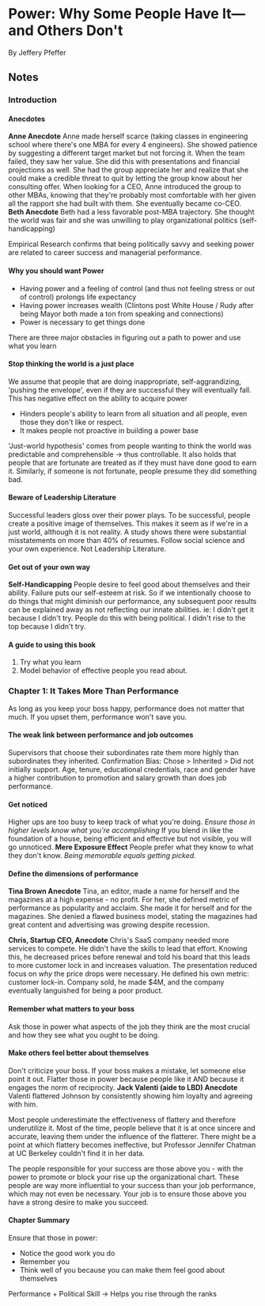 # Power: Why Some People Have It—and Others Don't
By Jeffery Pfeffer

## Notes

### Introduction

#### Anecdotes
**Anne Anecdote** Anne made herself scarce (taking classes in engineering school where there's one MBA for every 4 engineers). She showed patience by suggesting a different target market but not forcing it. When the team failed, they saw her value. She did this with presentations and financial projections as well. She had the group appreciate her and realize that she could make a credible threat to quit by letting the group know about her consulting offer. When looking for a CEO, Anne introduced the group to other MBAs, knowing that they're probably most comfortable with her given all the rapport she had built with them. She eventually became co-CEO.
**Beth Anecdote** Beth had a less favorable post-MBA trajectory. She thought the world was fair and she was unwilling to play organizational politics (self-handicapping)

Empirical Research confirms that being politically savvy and seeking power are related to career success and managerial performance.

#### Why you should want Power
- Having power and a feeling of control (and thus not feeling stress or out of control) prolongs life expectancy
- Having power increases wealth (Clintons post White House / Rudy after being Mayor both made a ton from speaking and connections)
- Power is necessary to get things done

There are three major obstacles in figuring out a path to power and use what you learn

#### Stop thinking the world is a just place
We assume that people that are doing inappropriate, self-aggrandizing, 'pushing the envelope', even if they are successful they will eventually fall.
This has negative effect on the ability to acquire power
- Hinders people's ability to learn from all situation and all people, even those they don't like or respect.
- It makes people not proactive in building a power base

'Just-world hypothesis' comes from people wanting to think the world was predictable and comprehensible → thus controllable. It also holds that people that are fortunate are treated as if they must have done good to earn it. Similarly, if someone is not fortunate, people presume they did something bad.

#### Beware of Leadership Literature
Successful leaders gloss over their power plays.
To be successful, people create a positive image of themselves. This makes it seem as if we're in a just world, although it is not reality.
A study shows there were substantial misstatements on more than 40% of resumes.
Follow social science and your own experience. Not Leadership Literature.

#### Get out of your own way
**Self-Handicapping** People desire to feel good about themselves and their ability. Failure puts our self-esteem at risk. So if we intentionally choose to do things that might diminish our performance, any subsequent poor results can be explained away as not reflecting our innate abilities.
ie: I didn't get it because I didn't try.
People do this with being political. I didn't rise to the top because I didn't try.

#### A guide to using this book

1. Try what you learn
1. Model behavior of effective people you read about.


### Chapter 1: It Takes More Than Performance
As long as you keep your boss happy, performance does not matter that much. If you upset them, performance won't save you.

#### The weak link between performance and job outcomes
Supervisors that choose their subordinates rate them more highly than subordinates they inherited.
Confirmation Bias: Chose > Inherited > Did not initially support.
Age, tenure, educational credentials, race and gender have a higher contribution to promotion and salary growth than does job performance.

#### Get noticed
Higher ups are too busy to keep track of what you're doing.
*Ensure those in higher levels know what you're accomplishing* If you blend in like the foundation of a house, being efficient and effective but not visible, you will go unnoticed.
**Mere Exposure Effect** People prefer what they know to what they don't know. *Being memorable equals getting picked.*

#### Define the dimensions of performance
**Tina Brown Anecdote** Tina, an editor, made a name for herself and the magazines at a high expense - no profit. For her, she defined metric of performance as popularity and acclaim. She made it for herself and for the magazines. She denied a flawed business model, stating the magazines had great content and advertising was growing despite recession.

**Chris, Startup CEO, Anecdote** Chris's SaaS company needed more services to compete. He didn't have the skills to lead that effort. Knowing this, he decreased prices before renewal and told his board that this leads to more customer lock in and increases valuation. The presentation reduced focus on *why* the price drops were necessary. He defined his own metric: customer lock-in. Company sold, he made $4M, and the company eventually languished for being a poor product.

#### Remember what matters to your boss
Ask those in power what aspects of the job they think are the most crucial and how they see what you ought to be doing.

#### Make others feel better about themselves
Don't criticize your boss. If your boss makes a mistake, let someone else point it out.
Flatter those in power because people like it AND because it engages the norm of reciprocity.
**Jack Valenti (aide to LBD) Anecdote** Valenti flattered Johnson by consistently showing him loyalty and agreeing with him.

Most people underestimate the effectiveness of flattery and therefore underutilize it. Most of the time, people believe that it is at once sincere and accurate, leaving them under the influence of the flatterer. There might be a point at which flattery becomes ineffective, but Professor Jennifer Chatman at UC Berkeley couldn't find it in her data.

The people responsible for your success are those above you - with the power to promote or block your rise up the organizational chart. These people are way more influential to your success than your job performance, which may not even be necessary. Your job is to ensure those above you have a strong desire to make you succeed.

#### Chapter Summary
Ensure that those in power:
- Notice the good work you do
- Remember you
- Think well of you because you can make them feel good about themselves

Performance + Political Skill → Helps you rise through the ranks
